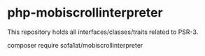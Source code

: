 # php-mobiscrollinterpreter

This repository holds all interfaces/classes/traits related to PSR-3.

composer require sofa1at/mobiscrollinterpreter

